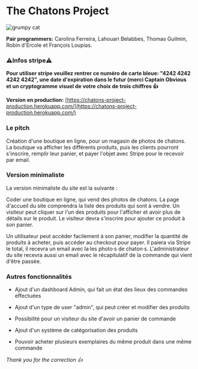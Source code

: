 # The Chatons Project
![grumpy cat](https://mm.aiircdn.com/165/5cdec41ec2cf1.jpg)

**Pair programmers:** Carolina Ferreira, Lahouari Belabbes, Thomas Guilmin, Robin d'Ercole et François Loupias.

### ⚠️Infos stripe⚠️
**Pour utiliser stripe veuillez rentrer ce numéro de carte bleue: "4242 4242 4242 4242", une date d'expiration dans le futur (merci Captain Obvious et un cryptogramme visuel de votre choix de trois chiffres 👍**

**Version en production:** [https://chatons-project-production.herokuapp.com/](https://chatons-project-production.herokuapp.com/)

### Le pitch

Création d'une boutique en ligne, pour un magasin de photos de chatons. La boutique va afficher les différents produits, puis les clients pourront s'inscrire, remplir leur panier, et payer l'objet avec Stripe pour le recevoir par email.  

### Version minimaliste

La version minimaliste du site est la suivante :  

Coder une boutique en ligne, qui vend des photos de chatons. La page d'accueil du site comprendra la liste des produits qui sont à vendre. Un visiteur peut cliquer sur l'un des produits pour l'afficher et avoir plus de détails sur le produit. Le visiteur devra s'inscrire pour ajouter ce produit à son panier.  

Un utilisateur peut accéder facilement à son panier, modifier la quantité de produits à acheter, puis accéder au checkout pour payer. Il paiera via Stripe le total, il recevra un email avec la·les photo·s de chaton·s. L'administrateur du site recevra aussi un email avec le récapitulatif de la commande qui vient d'être passée.  

### Autres fonctionnalités

* Ajout d'un dashboard Admin, qui fait un état des lieux des commandes effectuées  

* Ajout d'un type de user "admin", qui peut créer et modifier des produits  

* Possibilité pour un visiteur du site d'avoir un panier de commande  

* Ajout d'un système de catégorisation des produits  

* Pouvoir acheter plusieurs exemplaires du même produit dans une même commande  

*Thank you for the correction 👍*